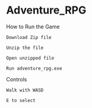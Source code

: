 # Adventure_RPG

How to Run the Game
  
    Download Zip file
  
    Unzip the file
    
    Open unzipped file
  
    Run adventure_rpg.exe


Controls

    Walk with WASD
    
    E to select
    

